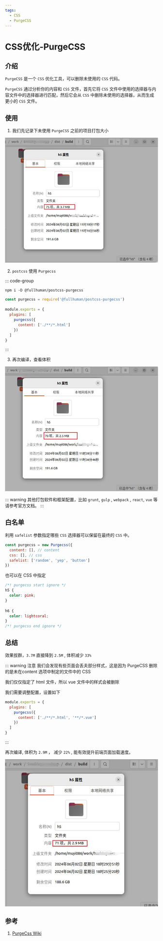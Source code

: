 ```yaml
---
tags:
  - CSS
  - PurgeCSS
---
```

# CSS优化-PurgeCSS

## 介绍
`PurgeCSS` 是一个 `CSS` 优化工具，可以删除未使用的 `CSS` 代码。

`PurgeCSS` 通过分析你的内容和 `CSS` 文件，首先它将 `CSS` 文件中使用的选择器与内容文件中的选择器进行匹配，然后它会从 `CSS` 中删除未使用的选择器，从而生成更小的 `CSS` 文件。

## 使用
1. 我们先记录下未使用 `PurgeCSS` 之前的项目打包大小

![未优化](/Images/CSS/CSS优化-PurgeCSS/step_1.jpg "未优化")

2. `postcss` 使用 `Purgecss` 

  ::: code-group
  ```shell [install]
  npm i -D @fullhuman/postcss-purgecss
  ```

  ```js [postcss.config.js]
  const purgecss = require('@fullhuman/postcss-purgecss')

  module.exports = {
    plugins: [
      purgecss({
        content: ['./**/*.html']
      })
    ]
  }
  ```
  :::

3. 再次编译，查看体积

![已优化](/Images/CSS/CSS优化-PurgeCSS/step_2.jpg "已优化")

::: warning
其他打包软件和框架配置，比如 `grunt`, `gulp` , `webpack` , `react`, `vue` 等请参考官方文档。
:::

## 白名单
利用 `safelist` 参数指定哪些 `CSS` 选择器可以保留在最终的 `CSS` 中。

```js
const purgecss = new Purgecss({
  content: [], // content
  css: [], // css
  safelist: ['random', 'yep', 'button']
})
```

也可以在 CSS 中指定

```CSS
/*! purgecss start ignore */
h5 {
  color: pink;
}

h6 {
  color: lightcoral;
}
/*! purgecss end ignore */
```

## 总结
效果拔群，`3.7M` 直接降到 `2.5M` , 体积减少 `33%`

::: warning 注意
我们会发现有些页面会丢夫部分样式，这是因为 PurgeCSS 删除的是未在content 选项中制定的文件中的 CSS

我们仅仅指定了 html 文件，所以 vue 文件中的样式会被删除

我们需要调整配置，设置如下

```js
module.exports = {
  plugins: [
    purgecss({
      content: ['./**/*.html', '**/*.vue']
    })
  ]
}
```
:::

再次编译, 体积为 `2.9M` ， 减少 `22%` , 能有效提升前端页面加载速度。

![已优化](/Images/CSS/CSS优化-PurgeCSS/step_3.jpg "已优化")


## 参考
1. [PurgeCss Wiki](https://purgecss.com/getting-started.html)